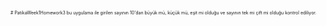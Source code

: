 <span style="font-size:0.5em;"># PatikaWeek1Homework3 bu uygulama ile girilen sayının 10'dan büyük mü, küçük mü, eşit mi olduğu ve sayının tek mi çift mi olduğu kontrol ediliyor. </span>

